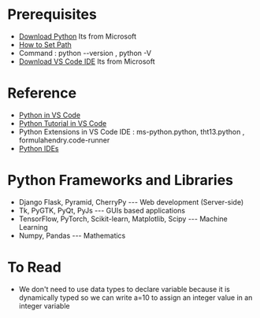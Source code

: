 # Prerequisites
* [Download Python](https://www.anaconda.com/products/individual#download-section) Its from Microsoft
* [How to Set Path](https://www.javatpoint.com/how-to-set-python-path)
* Command : python --version , python -V
* [Download VS Code IDE](https://code.visualstudio.com/#alt-downloads) Its from Microsoft
# Reference
* [Python in VS Code](https://code.visualstudio.com/docs/languages/python)
* [Python Tutorial in VS Code](https://code.visualstudio.com/docs/python/python-tutorial)
* Python Extensions in VS Code IDE : ms-python.python, tht13.python , formulahendry.code-runner
* [Python IDEs](https://www.stxnext.com/blog/best-python-ides-code-editors/)
# Python Frameworks and Libraries
* Django Flask, Pyramid, CherryPy --- Web development (Server-side) 
* Tk, PyGTK, PyQt, PyJs  --- GUIs based applications
* TensorFlow, PyTorch, Scikit-learn, Matplotlib, Scipy  --- Machine Learning 
* Numpy, Pandas --- Mathematics
# To Read
* We don't need to use data types to declare variable because it is dynamically typed so we can write a=10 to assign an integer value in an integer variable
